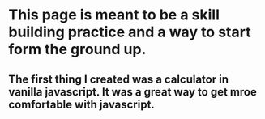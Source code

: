 # This page is meant to be a skill building practice and a way to start form the ground up.

## The first thing I created was a calculator in vanilla javascript.  It was a great way to get mroe comfortable with javascript.